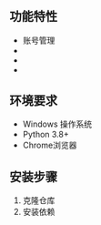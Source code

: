 # 

## 功能特性

* 账号管理
* 
* 
* 

## 环境要求

* Windows 操作系统
* Python 3.8+
* Chrome浏览器

## 安装步骤

1. 克隆仓库
2. 安装依赖